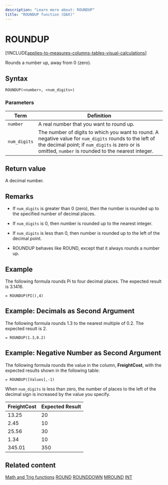 ```yaml
---
description: "Learn more about: ROUNDUP"
title: "ROUNDUP function (DAX)"
---
```

# ROUNDUP

[!INCLUDE[applies-to-measures-columns-tables-visual-calculations](includes/applies-to-measures-columns-tables-visual-calculations.md)]

Rounds a number up, away from 0 (zero).

## Syntax

```dax
ROUNDUP(<number>, <num_digits>)
```

### Parameters

|Term|Definition|
|--------|--------------|
|`number`|A real number that you want to round up.|
|`num_digits`|The number of digits to which you want to round. A negative value for `num_digits` rounds to the left of the decimal point; if `num_digits` is zero or is omitted, `number` is rounded to the nearest integer.|

## Return value

A decimal number.

## Remarks

- If `num_digits` is greater than 0 (zero), then the number is rounded up to the specified number of decimal places.

- If `num_digits` is 0, then number is rounded up to the nearest integer.

- If `num_digits` is less than 0, then number is rounded up to the left of the decimal point.

- ROUNDUP behaves like ROUND, except that it always rounds a number up.

## Example

The following formula rounds Pi to four decimal places. The expected result is 3.1416.

```dax
= ROUNDUP(PI(),4)
```

## Example: Decimals as Second Argument

The following formula rounds 1.3 to the nearest multiple of 0.2. The expected result is 2.

```dax
= ROUNDUP(1.3,0.2)
```

## Example: Negative Number as Second Argument

The following formula rounds the value in the column, **FreightCost**, with the expected results shown in the following table:

```dax
= ROUNDUP([Values],-1)
```

When `num_digits` is less than zero, the number of places to the left of the decimal sign is increased by the value you specify.

|FreightCost|Expected Result|
|---------------|-------------------|
|13.25|20|
|2.45|10|
|25.56|30|
|1.34|10|
|345.01|350|

## Related content

[Math and Trig functions](math-and-trig-functions-dax.md)
[ROUND](round-function-dax.md)
[ROUNDDOWN](rounddown-function-dax.md)
[MROUND](mround-function-dax.md)
[INT](int-function-dax.md)
